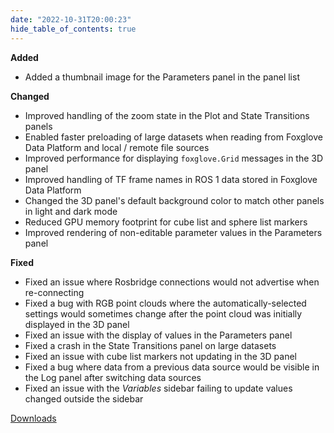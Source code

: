 ```yaml
---
date: "2022-10-31T20:00:23"
hide_table_of_contents: true
---
```


**Added**

- Added a thumbnail image for the Parameters panel in the panel list

**Changed**

- Improved handling of the zoom state in the Plot and State Transitions panels
- Enabled faster preloading of large datasets when reading from Foxglove Data Platform and local / remote file sources
- Improved performance for displaying `foxglove.Grid` messages in the 3D panel
- Improved handling of TF frame names in ROS 1 data stored in Foxglove Data Platform
- Changed the 3D panel's default background color to match other panels in light and dark mode
- Reduced GPU memory footprint for cube list and sphere list markers
- Improved rendering of non-editable parameter values in the Parameters panel

**Fixed**

- Fixed an issue where Rosbridge connections would not advertise when re-connecting
- Fixed a bug with RGB point clouds where the automatically-selected settings would sometimes change after the point cloud was initially displayed in the 3D panel
- Fixed an issue with the display of values in the Parameters panel
- Fixed a crash in the State Transitions panel on large datasets
- Fixed an issue with cube list markers not updating in the 3D panel
- Fixed a bug where data from a previous data source would be visible in the Log panel after switching data sources
- Fixed an issue with the _Variables_ sidebar failing to update values changed outside the sidebar

[Downloads](https://github.com/foxglove/studio/releases/tag/v1.30.0)
